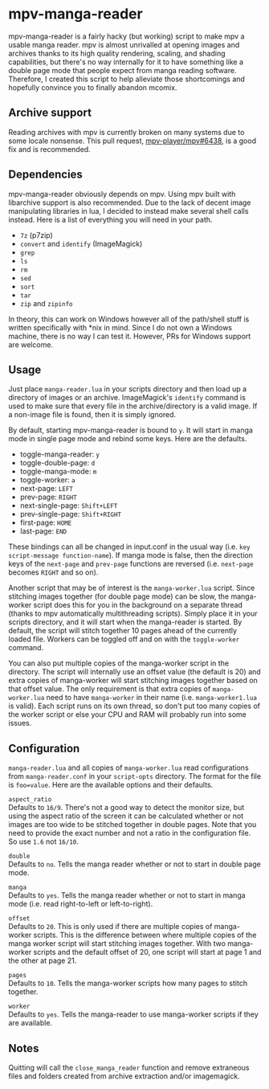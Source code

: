 # mpv-manga-reader
mpv-manga-reader is a fairly hacky (but working) script to make mpv a usable manga reader. mpv is almost unrivalled at opening images and archives thanks to its high quality rendering, scaling, and shading capabilities, but there's no way internally for it to have something like a double page mode that people expect from manga reading software. Therefore, I created this script to help alleviate those shortcomings and hopefully convince you to finally abandon mcomix.

## Archive support
Reading archives with mpv is currently broken on many systems due to some locale nonsense. This pull request, [mpv-player/mpv#6438](https://github.com/mpv-player/mpv/pull/6438), is a good fix and is recommended.

## Dependencies
mpv-manga-reader obviously depends on mpv. Using mpv built with libarchive support is also recommended. Due to the lack of decent image manipulating libraries in lua, I decided to instead make several shell calls instead. Here is a list of everything you will need in your path.

* `7z` (p7zip)
* `convert` and `identify` (ImageMagick)
* `grep`
* `ls`
* `rm`
* `sed`
* `sort`
* `tar`
* `zip` and `zipinfo`

In theory, this can work on Windows however all of the path/shell stuff is written specifically with \*nix in mind. Since I do not own a Windows machine, there is no way I can test it. However, PRs for Windows support are welcome.

## Usage
Just place `manga-reader.lua` in your scripts directory and then load up a directory of images or an archive. ImageMagick's `identify` command is used to make sure that every file in the archive/directory is a valid image. If a non-image file is found, then it is simply ignored.

By default, starting mpv-manga-reader is bound to `y`. It will start in manga mode in single page mode and rebind some keys. Here are the defaults.

* toggle-manga-reader: `y`
* toggle-double-page: `d`
* toggle-manga-mode: `m`
* toggle-worker: `a`
* next-page: `LEFT`
* prev-page: `RIGHT`
* next-single-page: `Shift+LEFT`
* prev-single-page: `Shift+RIGHT`
* first-page: `HOME`
* last-page: `END`

These bindings can all be changed in input.conf in the usual way (i.e. `key script-message function-name`). If manga mode is false, then the direction keys of the `next-page` and `prev-page` functions are reversed (i.e. `next-page` becomes `RIGHT` and so on).

Another script that may be of interest is the `manga-worker.lua` script. Since stitching images together (for double page mode) can be slow, the manga-worker script does this for you in the background on a separate thread (thanks to mpv automatically multithreading scripts). Simply place it in your scripts directory, and it will start when the manga-reader is started. By default, the script will stitch together 10 pages ahead of the currently loaded file. Workers can be toggled off and on with the `toggle-worker` command.

You can also put multiple copies of the manga-worker script in the directory. The script will internally use an offset value (the default is 20) and extra copies of manga-worker will start stitching images together based on that offset value. The only requirement is that extra copies of `manga-worker.lua` need to have `manga-worker` in their name (i.e. `manga-worker1.lua` is valid). Each script runs on its own thread, so don't put too many copies of the worker script or else your CPU and RAM will probably run into some issues.

## Configuration
`manga-reader.lua` and all copies of `manga-worker.lua` read configurations from `manga-reader.conf` in your `script-opts` directory. The format for the file is `foo=value`. Here are the available options and their defaults.

``aspect_ratio``\
Defaults to `16/9`. There's not a good way to detect the monitor size, but using the aspect ratio of the screen it can be calculated whether or not images are too wide to be stitched together in double pages. Note that you need to provide the exact number and not a ratio in the configuration file. So use `1.6` not `16/10`.

``double``\
Defaults to `no`. Tells the manga reader whether or not to start in double page mode.

``manga``\
Defaults to `yes`. Tells the manga reader whether or not to start in manga mode (i.e. read right-to-left or left-to-right).

``offset``\
Defaults to `20`. This is only used if there are multiple copies of manga-worker scripts. This is the difference between where multiple copies of the manga worker script will start stitching images together. With two manga-worker scripts and the default offset of 20, one script will start at page 1 and the other at page 21.

``pages``\
Defaults to `10`. Tells the manga-worker scripts how many pages to stitch together.

``worker``\
Defaults to `yes`. Tells the manga-reader to use manga-worker scripts if they are available.

## Notes
Quitting will call the `close_manga_reader` function and remove extraneous files and folders created from archive extraction and/or imagemagick.

